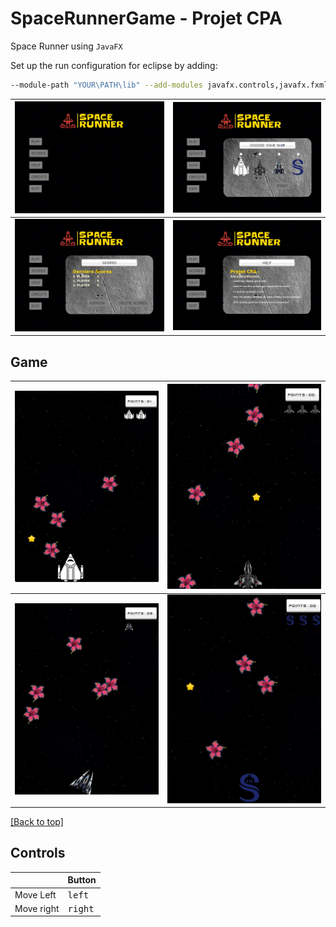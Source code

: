 # SpaceRunnerGame - Projet CPA

Space Runner using `JavaFX` 

Set up the run configuration for eclipse by adding:
```bash
--module-path "YOUR\PATH\lib" --add-modules javafx.controls,javafx.fxml
```

| ![Screen 1](https://github.com/JoumanaD/SpaceRunner/blob/main/src/resources/screenshots/1-menu.png) | ![Screen 2](https://github.com/JoumanaD/SpaceRunner/blob/main/src/resources/screenshots/2-buttonPlay.png) |
|---------------------------------------------|---------------------------------------------|
| ![Screen 3](https://github.com/JoumanaD/SpaceRunner/blob/main/src/resources/screenshots/3-buttonScores.png) | ![Screen 4](https://github.com/JoumanaD/SpaceRunner/blob/main/src/resources/screenshots/4-buttonHelp.png) |



## Game

| ![Screen 1](https://github.com/JoumanaD/SpaceRunner/blob/main/src/resources/screenshots/6-WhiteShip.png) | ![Screen 2](https://github.com/JoumanaD/SpaceRunner/blob/main/src/resources/screenshots/7-BlackShip.png) |
|---------------------------------------------|---------------------------------------------|
| ![Screen 3](https://github.com/JoumanaD/SpaceRunner/blob/main/src/resources/screenshots/8-BlueShip.png) | ![Screen 4](https://github.com/JoumanaD/SpaceRunner/blob/main/src/resources/screenshots/9-SorbonneShip.png) |

[[Back to top]](https://github.com/JoumanaD/SpaceRunner#index)

## Controls

|              | Button              |
|--------------|---------------------|
| Move Left    | <kbd>left</kbd>     |
| Move right   | <kbd>right</kbd>    |

